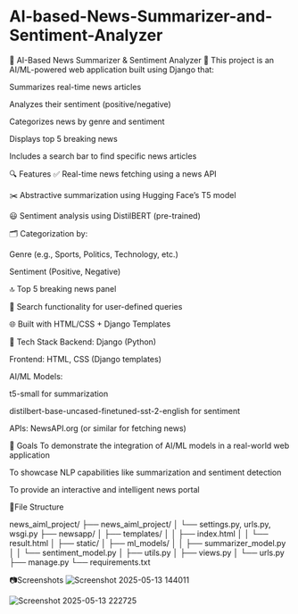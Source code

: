 # AI-based-News-Summarizer-and-Sentiment-Analyzer

🧠 AI-Based News Summarizer & Sentiment Analyzer 📰
This project is an AI/ML-powered web application built using Django that:

Summarizes real-time news articles

Analyzes their sentiment (positive/negative)

Categorizes news by genre and sentiment

Displays top 5 breaking news

Includes a search bar to find specific news articles

🔍 Features
✅ Real-time news fetching using a news API

✂️ Abstractive summarization using Hugging Face’s T5 model

😃 Sentiment analysis using DistilBERT (pre-trained)

🗂️ Categorization by:

Genre (e.g., Sports, Politics, Technology, etc.)

Sentiment (Positive, Negative)

🔝 Top 5 breaking news panel

🔎 Search functionality for user-defined queries

🌐 Built with HTML/CSS + Django Templates

🧰 Tech Stack
Backend: Django (Python)

Frontend: HTML, CSS (Django templates)

AI/ML Models:

t5-small for summarization

distilbert-base-uncased-finetuned-sst-2-english for sentiment

APIs: NewsAPI.org (or similar for fetching news)

🎯 Goals
To demonstrate the integration of AI/ML models in a real-world web application

To showcase NLP capabilities like summarization and sentiment detection

To provide an interactive and intelligent news portal


📁File Structure

news_aiml_project/
├── news_aiml_project/
│   └── settings.py, urls.py, wsgi.py
├── newsapp/
│   ├── templates/
│   │   ├── index.html
│   │   └── result.html
│   ├── static/
│   ├── ml_models/
│   │   ├── summarizer_model.py
│   │   └── sentiment_model.py
│   ├── utils.py
│   ├── views.py
│   └── urls.py
├── manage.py
└── requirements.txt


📷Screenshots
![Screenshot 2025-05-13 144011](https://github.com/user-attachments/assets/f4efc5e9-878e-4db4-8abc-ecc652576bef)

![Screenshot 2025-05-13 222725](https://github.com/user-attachments/assets/d470fe2a-aafa-4e56-9a7c-6e7c6a62586f)


